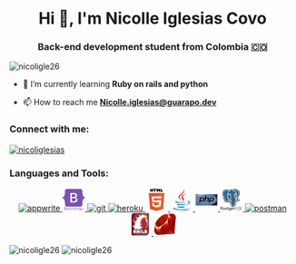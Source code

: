 <h1 align="center">Hi 👋, I'm Nicolle Iglesias Covo</h1>
<h3 align="center">Back-end development student from Colombia 🇨🇴</h3>

<p align="left"> <img src="https://komarev.com/ghpvc/?username=nicoligle26&label=Profile%20views&color=ffadce&style=plastic" alt="nicoligle26" /> </p>

- 🌱 I’m currently learning **Ruby on rails and python**

- 📫 How to reach me **Nicolle.iglesias@guarapo.dev**

<h3 align="left">Connect with me:</h3>
<p align="left">
<a href="https://instagram.com/nicoliglesias" target="blank"><img align="center" src="https://raw.githubusercontent.com/rahuldkjain/github-profile-readme-generator/master/src/images/icons/Social/instagram.svg" alt="nicoliglesias" height="30" width="40" /></a>
</p>

<h3 align="left">Languages and Tools:</h3>
<p align="center"> <a href="https://appwrite.io" target="_blank" rel="noreferrer"> <img src="https://www.vectorlogo.zone/logos/appwriteio/appwriteio-icon.svg"     alt="appwrite" width="40" height="40"/> </a> <a href="https://getbootstrap.com" target="_blank" rel="noreferrer"> <img                                 src="https://raw.githubusercontent.com/devicons/devicon/master/icons/bootstrap/bootstrap-plain-wordmark.svg" alt="bootstrap" width="40" height="40"/> </a> <a     href="https://git-scm.com/" target="_blank" rel="noreferrer"> <img src="https://www.vectorlogo.zone/logos/git-scm/git-scm-icon.svg" alt="git" width="40"         height="40"/> </a> <a href="https://heroku.com" target="_blank" rel="noreferrer"> <img src="https://www.vectorlogo.zone/logos/heroku/heroku-icon.svg" alt="heroku" width="40" height="40"/> </a> <a href="https://www.w3.org/html/" target="_blank" rel="noreferrer"> <img src="https://raw.githubusercontent.com/devicons/devicon/master/icons/html5/html5-original-wordmark.svg" alt="html5" width="40" height="40"/> </a> <a href="https://www.java.com" target="_blank" rel="noreferrer"> <img src="https://raw.githubusercontent.com/devicons/devicon/master/icons/java/java-original.svg"   alt="java" width="40" height="40"/> </a> <a href="https://www.php.net" target="_blank" rel="noreferrer"> <img src="https://raw.githubusercontent.com/devicons/devicon/master/icons/php/php-original.svg" alt="php" width="40" height="40"/> </a> <a               href="https://www.postgresql.org" target="_blank" rel="noreferrer"> <img       src="https://raw.githubusercontent.com/devicons/devicon/master/icons/postgresql/postgresql-original-wordmark.svg" alt="postgresql" width="40" height="40"/> </a> <a href="https://postman.com" target="_blank" rel="noreferrer"> <img src="https://www.vectorlogo.zone/logos/getpostman/getpostman-icon.svg" alt="postman" width="40" height="40"/> </a> <a href="https://rubyonrails.org" target="_blank" rel="noreferrer"> <img src="https://raw.githubusercontent.com/devicons/devicon/master/icons/rails/rails-original-wordmark.svg" alt="rails" width="40" height="40"/> </a> <a href="https://www.ruby-lang.org/en/" target="_blank" rel="noreferrer"> <img src="https://raw.githubusercontent.com/devicons/devicon/master/icons/ruby/ruby-original.svg" alt="ruby" width="40" height="40"/> </a> </p>


<p align="left"><img src="https://github-readme-stats.vercel.app/api/top-langs?username=nicoligle26&show_icons=true&theme=highcontrast&title_color=ffadce&locale=en&layout=compact" alt="nicoligle26" />
<img src="https://github-readme-stats.vercel.app/api?username=nicoligle26&show_icons=true&theme=highcontrast&title_color=ffadce&locale=en" alt="nicoligle26" /></p>
